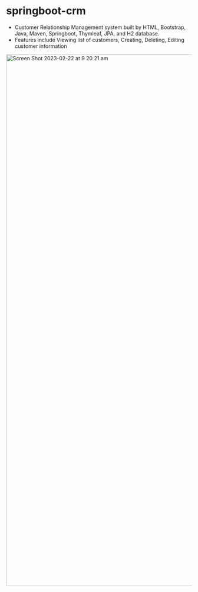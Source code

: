 # springboot-crm

- Customer Relationship Management system built by HTML, Bootstrap, Java, Maven, Springboot, Thymleaf, JPA, and H2 database.
- Features include Viewing list of customers, Creating, Deleting, Editing customer information

<img width="1440" alt="Screen Shot 2023-02-22 at 9 20 21 am" src="https://user-images.githubusercontent.com/103995226/220508508-f1f72332-2a90-4636-b42a-2ada95e4f29d.png">
